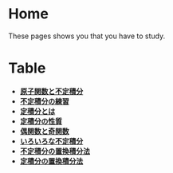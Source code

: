 # Home
These pages shows you that you have to study.

# Table

- **[原子関数と不定積分](./no1.md)**
- **[不定積分の練習](./no2.md)**
- **[定積分とは](./no3.md)**
- **[定積分の性質](./no4.md)**
- **[偶関数と奇関数](./no5.md)**
- **[いろいろな不定積分](./no6.md)**
- **[不定積分の置換積分法](./no7.md)**
- **[定積分の置換積分法](./no8.md)**